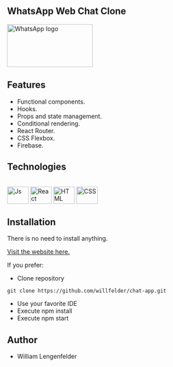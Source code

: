 ## WhatsApp Web Chat Clone

<img src="https://logos-world.net/wp-content/uploads/2020/05/WhatsApp-Emblem.png" alt="WhatsApp logo" style="height: 100px; width:200px;"/>

## Features
- Functional components.
- Hooks.
- Props and state management.
- Conditional rendering.
- React Router.
- CSS Flexbox.
- Firebase.

## Technologies

<div style="display: inline_block"><br>
  <img align="center" alt="Js" height="40" width="50" src="https://cdn.jsdelivr.net/gh/devicons/devicon/icons/javascript/javascript-original.svg">
  <img align="center" alt="React" height="40" width="50" src="https://cdn.jsdelivr.net/gh/devicons/devicon/icons/react/react-original-wordmark.svg">
  <img align="center" alt="HTML" height="40" width="50" src="https://cdn.jsdelivr.net/gh/devicons/devicon/icons/html5/html5-original-wordmark.svg">
  <img align="center" alt="CSS" height="40" width="50" src="https://cdn.jsdelivr.net/gh/devicons/devicon/icons/css3/css3-original-wordmark.svg">
</div>

## Installation

There is no need to install anything.

[Visit the website here.](https://willfelder.github.io/chat-app/)

If you prefer:

- Clone repository

```
git clone https://github.com/willfelder/chat-app.git
``` 
- Use your favorite IDE
- Execute npm install
- Execute npm start

## Author

- William Lengenfelder
